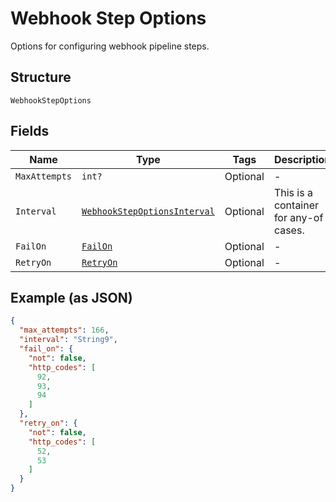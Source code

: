 
# Webhook Step Options

Options for configuring webhook pipeline steps.

## Structure

`WebhookStepOptions`

## Fields

| Name | Type | Tags | Description |
|  --- | --- | --- | --- |
| `MaxAttempts` | `int?` | Optional | - |
| `Interval` | [`WebhookStepOptionsInterval`](../../doc/models/containers/webhook-step-options-interval.md) | Optional | This is a container for any-of cases. |
| `FailOn` | [`FailOn`](../../doc/models/fail-on.md) | Optional | - |
| `RetryOn` | [`RetryOn`](../../doc/models/retry-on.md) | Optional | - |

## Example (as JSON)

```json
{
  "max_attempts": 166,
  "interval": "String9",
  "fail_on": {
    "not": false,
    "http_codes": [
      92,
      93,
      94
    ]
  },
  "retry_on": {
    "not": false,
    "http_codes": [
      52,
      53
    ]
  }
}
```

